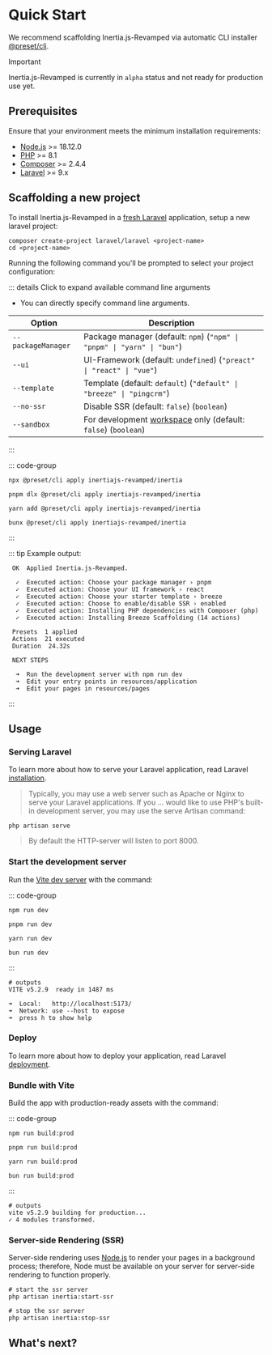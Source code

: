 # Quick Start

We recommend scaffolding Inertia.js-Revamped via automatic CLI installer [@preset/cli](https://preset.dev).

> [!IMPORTANT]
> Inertia.js-Revamped is currently in `alpha` status and not ready for production use yet.

## Prerequisites

Ensure that your environment meets the minimum installation requirements:

* [Node.js](https://nodejs.org/en/) >= 18.12.0
* [PHP](https://www.php.net/manual/de/intro-whatis.php) >= 8.1
* [Composer](https://getcomposer.org/) >= 2.4.4
* [Laravel](https://laravel.com/) >= 9.x

## Scaffolding a new project

To install Inertia.js-Revamped in a [fresh Laravel](https://laravel.com/docs/11.x/installation) application, setup a new laravel project:

```shell [composer]
composer create-project laravel/laravel <project-name>
cd <project-name>
```

Running the following command you'll be prompted to select your project configuration:

::: details Click to expand available command line arguments

* You can directly specify command line arguments.

| Option | Description |
| -      | -           |
| `--packageManager`   | Package manager (default: `npm`) (`"npm" \| "pnpm" \| "yarn" \| "bun"`) |
| `--ui`               | UI-Framework (default: `undefined`) (`"preact" \| "react" \| "vue"`) |
| `--template`         | Template (default: `default`) (`"default" \| "breeze" \| "pingcrm"`) |
| `--no-ssr`           | Disable SSR (default: `false`) (`boolean`) |
| `--sandbox`          | For development [workspace](https://github.com/inertiajs-revamped/inertia) only (default: `false`) (`boolean`) |

:::

::: code-group

```shell [npm]
npx @preset/cli apply inertiajs-revamped/inertia
```

```shell [pnpm]
pnpm dlx @preset/cli apply inertiajs-revamped/inertia
```

```shell [yarn]
yarn add @preset/cli apply inertiajs-revamped/inertia
```

```shell [bun]
bunx @preset/cli apply inertiajs-revamped/inertia
```

:::

::: tip Example output:

```shell
 OK  Applied Inertia.js-Revamped.

  ✓  Executed action: Choose your package manager › pnpm
  ✓  Executed action: Choose your UI framework › react
  ✓  Executed action: Choose your starter template › breeze
  ✓  Executed action: Choose to enable/disable SSR › enabled
  ✓  Executed action: Installing PHP dependencies with Composer (php)
  ✓  Executed action: Installing Breeze Scaffolding (14 actions)

 Presets  1 applied
 Actions  21 executed
 Duration  24.32s

 NEXT STEPS

  ➜  Run the development server with npm run dev
  ➜  Edit your entry points in resources/application
  ➜  Edit your pages in resources/pages
```

:::

## Usage

### Serving Laravel

To learn more about how to serve your Laravel application, read Laravel [installation](https://laravel.com/docs/11.x/installation).

> Typically, you may use a web server such as Apache or Nginx to serve your Laravel applications. If you ... would like to use PHP's built-in development server, you may use the serve Artisan command:

```shell
php artisan serve
```

> By default the HTTP-server will listen to port 8000.

### Start the development server

Run the [Vite dev server](https://vitejs.dev/config/server-options.html) with the command:

::: code-group

```shell [npm]
npm run dev
```

```shell [pnpm]
pnpm run dev
```

```shell [yarn]
yarn run dev
```

```shell [bun]
bun run dev
```

:::

```shell
# outputs
VITE v5.2.9  ready in 1487 ms

➜  Local:   http://localhost:5173/
➜  Network: use --host to expose
➜  press h to show help
```

### Deploy

To learn more about how to deploy your application, read Laravel [deployment](https://laravel.com/docs/11.x/deployment).

### Bundle with Vite

Build the app with production-ready assets with the command:

::: code-group

```shell [npm]
npm run build:prod
```

```shell [pnpm]
pnpm run build:prod
```

```shell [yarn]
yarn run build:prod
```

```shell [bun]
bun run build:prod
```

:::

```shell
# outputs
vite v5.2.9 building for production...
✓ 4 modules transformed.
```

### Server-side Rendering (SSR)

Server-side rendering uses [Node.js](https://nodejs.org/en/) to render your pages in a background process; therefore, Node must be available on your server for server-side rendering to function properly.

```shell
# start the ssr server
php artisan inertia:start-ssr

# stop the ssr server
php artisan inertia:stop-ssr
```

## What's next?

<!--@include: ../../_templates/parts/contributors.md-->

<!--@include: ../../_templates/parts/community.md-->
